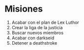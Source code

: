 # Misiones

1. Acabar con el plan de Lex Luthor
2. Crear la liga de la justicia
3. Buscar nuevos miembros
4. Acabar con darkseid
5. Detener a deathstroke
